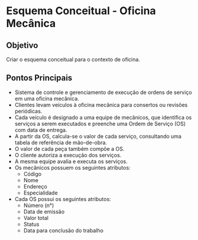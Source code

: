 # Esquema Conceitual - Oficina Mecânica

## Objetivo
Criar o esquema conceitual para o contexto de oficina.

## Pontos Principais

- Sistema de controle e gerenciamento de execução de ordens de serviço em uma oficina mecânica.
- Clientes levam veículos à oficina mecânica para consertos ou revisões periódicas.
- Cada veículo é designado a uma equipe de mecânicos, que identifica os serviços a serem executados e preenche uma Ordem de Serviço (OS) com data de entrega.
- A partir da OS, calcula-se o valor de cada serviço, consultando uma tabela de referência de mão-de-obra.
- O valor de cada peça também compõe a OS.
- O cliente autoriza a execução dos serviços.
- A mesma equipe avalia e executa os serviços.
- Os mecânicos possuem os seguintes atributos:
    - Código
    - Nome
    - Endereço
    - Especialidade
- Cada OS possui os seguintes atributos:
    - Número (n°)
    - Data de emissão
    - Valor total
    - Status
    - Data para conclusão do trabalho
